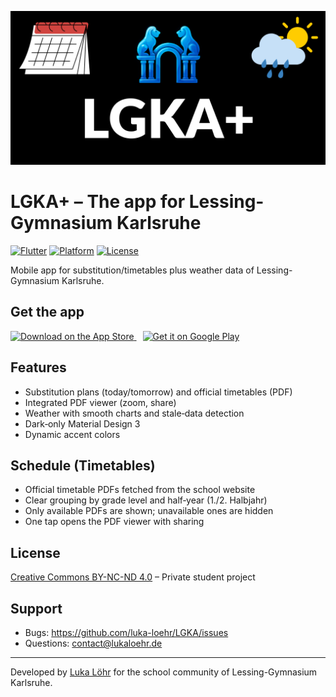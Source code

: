 ![LGKA+ Banner](app_store_assets/banners/lgka_banner_1024x500.png)

# LGKA+ – The app for Lessing-Gymnasium Karlsruhe

[![Flutter](https://img.shields.io/badge/Flutter-Latest-02569B?style=flat&logo=flutter&logoColor=white)](https://flutter.dev)
[![Platform](https://img.shields.io/badge/Platform-Android%20%7C%20iOS-green?style=flat)](https://github.com/luka-loehr/LGKA/releases)
[![License](https://img.shields.io/badge/License-CC%20BY--NC--ND%204.0-orange?style=flat)](LICENSE)

Mobile app for substitution/timetables plus weather data of Lessing-Gymnasium Karlsruhe.

## Get the app

<p>
  <a href="https://apps.apple.com/app/lgka/id6747010920" target="_blank" rel="noopener">
    <img alt="Download on the App Store" height="54" src="https://tools.applemediaservices.com/api/badges/download-on-the-app-store/black/en-us?size=250x83&releaseDate=1724284800" />
  </a>
  <a href="https://play.google.com/store/apps/details?id=com.lgka" target="_blank" rel="noopener" style="margin-left:10px;">
    <img alt="Get it on Google Play" height="54" src="https://play.google.com/intl/en_us/badges/static/images/badges/en_badge_web_generic.png" />
  </a>
  
</p>

## Features

- Substitution plans (today/tomorrow) and official timetables (PDF)
- Integrated PDF viewer (zoom, share)
- Weather with smooth charts and stale‑data detection
- Dark‑only Material Design 3
- Dynamic accent colors

## Schedule (Timetables)

- Official timetable PDFs fetched from the school website
- Clear grouping by grade level and half‑year (1./2. Halbjahr)
- Only available PDFs are shown; unavailable ones are hidden
- One tap opens the PDF viewer with sharing

## License

[Creative Commons BY-NC-ND 4.0](LICENSE) – Private student project

## Support

- Bugs: https://github.com/luka-loehr/LGKA/issues
- Questions: contact@lukaloehr.de

---

Developed by [Luka Löhr](https://github.com/luka-loehr) for the school community of Lessing-Gymnasium Karlsruhe.
